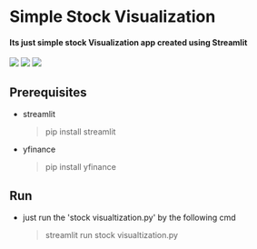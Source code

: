 # Simple Stock Visualization 
#### Its just simple stock Visualization app created using Streamlit 
![](https://github.com/from-iqwerty-import-IQ/Learning_python_by_projects/blob/main/Learning%20Streamlit%20by%20projects%20/Stock%20Viualization%20/img/PREVIEW.gif)
![](https://github.com/from-iqwerty-import-IQ/Learning_python_by_projects/blob/main/Learning%20Streamlit%20by%20projects%20/Stock%20Viualization%20/img/mockuuups-young-man-working-on-the-macbook-pro-mockup.jpeg)
![](https://github.com/from-iqwerty-import-IQ/Learning_python_by_projects/blob/main/Learning%20Streamlit%20by%20projects%20/Stock%20Viualization%20/img/mockuuups-ipad-pro-mockup-isometric-left.png)

## Prerequisites
* streamlit

    >pip install streamlit

* yfinance

    >pip install yfinance



## Run 
* just run the 'stock visualtization.py' by the following cmd
    >streamlit run stock visualtization.py 

